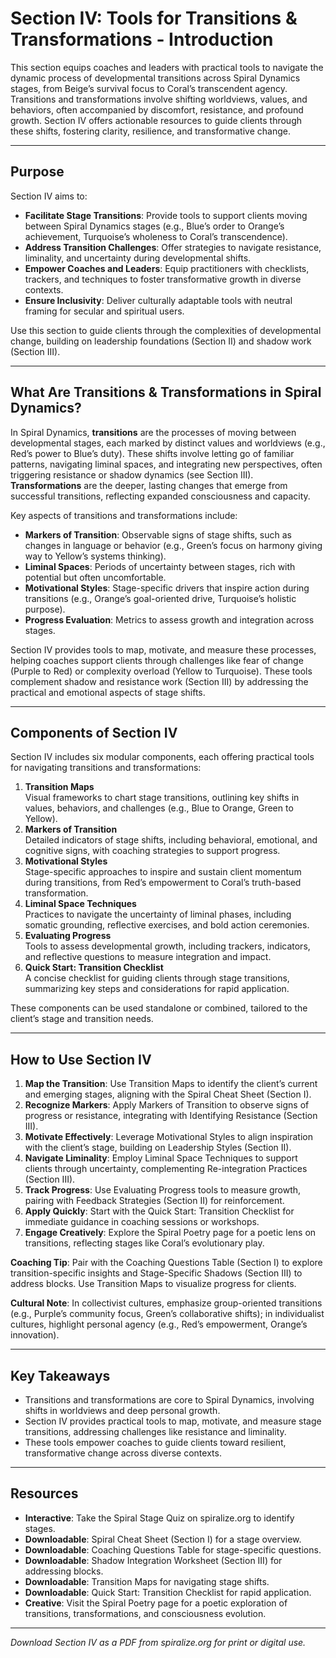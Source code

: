 # Section IV: Tools for Transitions & Transformations - Introduction

This section equips coaches and leaders with practical tools to navigate the dynamic process of developmental transitions across Spiral Dynamics stages, from Beige’s survival focus to Coral’s transcendent agency. Transitions and transformations involve shifting worldviews, values, and behaviors, often accompanied by discomfort, resistance, and profound growth. Section IV offers actionable resources to guide clients through these shifts, fostering clarity, resilience, and transformative change.

---

## Purpose

Section IV aims to:

- **Facilitate Stage Transitions**: Provide tools to support clients moving between Spiral Dynamics stages (e.g., Blue’s order to Orange’s achievement, Turquoise’s wholeness to Coral’s transcendence).
- **Address Transition Challenges**: Offer strategies to navigate resistance, liminality, and uncertainty during developmental shifts.
- **Empower Coaches and Leaders**: Equip practitioners with checklists, trackers, and techniques to foster transformative growth in diverse contexts.
- **Ensure Inclusivity**: Deliver culturally adaptable tools with neutral framing for secular and spiritual users.

Use this section to guide clients through the complexities of developmental change, building on leadership foundations (Section II) and shadow work (Section III).

---

## What Are Transitions & Transformations in Spiral Dynamics?

In Spiral Dynamics, **transitions** are the processes of moving between developmental stages, each marked by distinct values and worldviews (e.g., Red’s power to Blue’s duty). These shifts involve letting go of familiar patterns, navigating liminal spaces, and integrating new perspectives, often triggering resistance or shadow dynamics (see Section III). **Transformations** are the deeper, lasting changes that emerge from successful transitions, reflecting expanded consciousness and capacity.

Key aspects of transitions and transformations include:
- **Markers of Transition**: Observable signs of stage shifts, such as changes in language or behavior (e.g., Green’s focus on harmony giving way to Yellow’s systems thinking).
- **Liminal Spaces**: Periods of uncertainty between stages, rich with potential but often uncomfortable.
- **Motivational Styles**: Stage-specific drivers that inspire action during transitions (e.g., Orange’s goal-oriented drive, Turquoise’s holistic purpose).
- **Progress Evaluation**: Metrics to assess growth and integration across stages.

Section IV provides tools to map, motivate, and measure these processes, helping coaches support clients through challenges like fear of change (Purple to Red) or complexity overload (Yellow to Turquoise). These tools complement shadow and resistance work (Section III) by addressing the practical and emotional aspects of stage shifts.

---

## Components of Section IV

Section IV includes six modular components, each offering practical tools for navigating transitions and transformations:

1. **Transition Maps**\
   Visual frameworks to chart stage transitions, outlining key shifts in values, behaviors, and challenges (e.g., Blue to Orange, Green to Yellow).
2. **Markers of Transition**\
   Detailed indicators of stage shifts, including behavioral, emotional, and cognitive signs, with coaching strategies to support progress.
3. **Motivational Styles**\
   Stage-specific approaches to inspire and sustain client momentum during transitions, from Red’s empowerment to Coral’s truth-based transformation.
4. **Liminal Space Techniques**\
   Practices to navigate the uncertainty of liminal phases, including somatic grounding, reflective exercises, and bold action ceremonies.
5. **Evaluating Progress**\
   Tools to assess developmental growth, including trackers, indicators, and reflective questions to measure integration and impact.
6. **Quick Start: Transition Checklist**\
   A concise checklist for guiding clients through stage transitions, summarizing key steps and considerations for rapid application.

These components can be used standalone or combined, tailored to the client’s stage and transition needs.

---

## How to Use Section IV

1. **Map the Transition**: Use Transition Maps to identify the client’s current and emerging stages, aligning with the Spiral Cheat Sheet (Section I).
2. **Recognize Markers**: Apply Markers of Transition to observe signs of progress or resistance, integrating with Identifying Resistance (Section III).
3. **Motivate Effectively**: Leverage Motivational Styles to align inspiration with the client’s stage, building on Leadership Styles (Section II).
4. **Navigate Liminality**: Employ Liminal Space Techniques to support clients through uncertainty, complementing Re-integration Practices (Section III).
5. **Track Progress**: Use Evaluating Progress tools to measure growth, pairing with Feedback Strategies (Section II) for reinforcement.
6. **Apply Quickly**: Start with the Quick Start: Transition Checklist for immediate guidance in coaching sessions or workshops.
7. **Engage Creatively**: Explore the Spiral Poetry page for a poetic lens on transitions, reflecting stages like Coral’s evolutionary play.

**Coaching Tip**: Pair with the Coaching Questions Table (Section I) to explore transition-specific insights and Stage-Specific Shadows (Section III) to address blocks. Use Transition Maps to visualize progress for clients.

**Cultural Note**: In collectivist cultures, emphasize group-oriented transitions (e.g., Purple’s community focus, Green’s collaborative shifts); in individualist cultures, highlight personal agency (e.g., Red’s empowerment, Orange’s innovation).

---

## Key Takeaways

- Transitions and transformations are core to Spiral Dynamics, involving shifts in worldviews and deep personal growth.
- Section IV provides practical tools to map, motivate, and measure stage transitions, addressing challenges like resistance and liminality.
- These tools empower coaches to guide clients toward resilient, transformative change across diverse contexts.

---

## Resources

- **Interactive**: Take the Spiral Stage Quiz on spiralize.org to identify stages.
- **Downloadable**: Spiral Cheat Sheet (Section I) for a stage overview.
- **Downloadable**: Coaching Questions Table for stage-specific questions.
- **Downloadable**: Shadow Integration Worksheet (Section III) for addressing blocks.
- **Downloadable**: Transition Maps for navigating stage shifts.
- **Downloadable**: Quick Start: Transition Checklist for rapid application.
- **Creative**: Visit the Spiral Poetry page for a poetic exploration of transitions, transformations, and consciousness evolution.

---

*Download Section IV as a PDF from spiralize.org for print or digital use.*